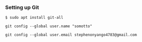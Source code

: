 ### Setting up Git
```
$ sudo apt install git-all
```
```
git config --global user.name "somotto"
```
```
git config --global user.email stephenonyango4783@gmail.com